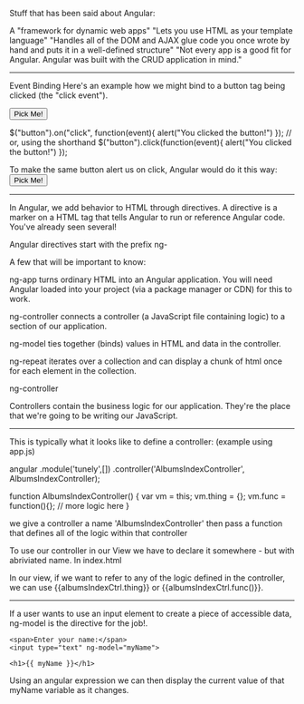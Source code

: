 Stuff that has been said about Angular:

A "framework for dynamic web apps"
"Lets you use HTML as your template language"
"Handles all of the DOM and AJAX glue code you once wrote by hand and puts it in a well-defined structure"
"Not every app is a good fit for Angular. Angular was built with the CRUD application in mind."

__________________
Event Binding
Here's an example how we might bind to a button tag being clicked (the "click event").

<button>Pick Me!</button>

$("button").on("click", function(event){
    alert("You clicked the button!")
});
// or, using the shorthand
$("button").click(function(event){
    alert("You clicked the button!")
});

To make the same button alert us on click, Angular would do it this way:
<button ng-click="$window.alert('Holy moly!')">Pick Me!</button>

__________________
In Angular, we add behavior to HTML through directives. A directive is a marker on a HTML tag that tells Angular to run or reference Angular code. You've already seen several!

Angular directives start with the prefix ng-

A few that will be important to know:

ng-app turns ordinary HTML into an Angular application. You will need Angular loaded into your project (via a package manager or CDN) for this to work.

ng-controller connects a controller (a JavaScript file containing logic) to a section of our application.

ng-model ties together (binds) values in HTML and data in the controller.

ng-repeat iterates over a collection and can display a chunk of html once for each element in the collection.

ng-controller

Controllers contain the business logic for our application. They're the place that we're going to be writing our JavaScript.

__________________
This is typically what it looks like to define a controller:
(example using app.js)

angular
  .module('tunely',[])
  .controller('AlbumsIndexController', AlbumsIndexController);

  function AlbumsIndexController() {
    var vm = this;
    vm.thing = {};
    vm.func = function(){};
    // more logic here
  }

  we give a controller a name 'AlbumsIndexController'
  then pass a function that defines all of the logic within that controller

  To use our controller in our View we have to declare it somewhere - but with abriviated name.    In index.html

<div ng-controller="AlbumsIndexController as albumsIndexCtrl">
	<!--placeholder for now-->
</div>

In our view, if we want to refer to any of the logic defined in the controller, we can use {{albumsIndexCtrl.thing}} or {{albumsIndexCtrl.func()}}.

__________________
If a user wants to use an input element to create a piece of accessible data, ng-model is the directive for the job!.

  <div ng-controller="SampleCtrl">

    <span>Enter your name:</span>
    <input type="text" ng-model="myName">

    <h1>{{ myName }}</h1>

  </div>
 Using an angular expression we can then display the current value of that myName variable as it changes.

 
